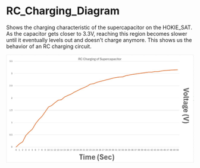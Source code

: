 # RC_Charging_Diagram
Shows the charging characteristic of the supercapacitor on the HOKIE_SAT. As the capacitor gets closer to 3.3V, reaching this region becomes slower until it eventually levels out and doesn't charge anymore. This shows us the behavior of an RC charging circuit. 

![alt text](https://github.com/vt-aoe-nanosat-avionics/RC_Charging_Diagram/blob/main/RC_Charging_Circuit.JPG)
